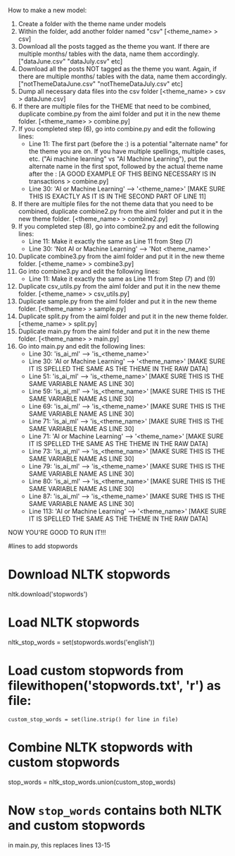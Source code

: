 How to make a new model:

1. Create a folder with the theme name under models
2. Within the folder, add another folder named "csv" [<theme_name> > csv]
3. Download all the posts tagged as the theme you want. If there are multiple months/ tables with the data, name them accordingly. ["dataJune.csv" "dataJuly.csv" etc]
4. Download all the posts NOT tagged as the theme you want. Again, if there are multiple months/ tables with the data, name them accordingly. ["notThemeDataJune.csv" "notThemeDataJuly.csv" etc]
5. Dump all necessary data files into the csv folder [<theme_name> > csv > dataJune.csv]
6. If there are multiple files for the THEME that need to be combined, duplicate combine.py from the aiml folder and put it in the new theme folder. [<theme_name> > combine.py]
7. If you completed step (6), go into combine.py and edit the following lines:
    - Line 11: The first part (before the :) is a potential "alternate name" for the theme you are on. If you have multiple spellings, multiple cases, etc. ("Ai machine learning" vs "AI Machine Learning"), put the alternate name in the first spot, followed by the actual theme name after the : [A GOOD EXAMPLE OF THIS BEING NECESSARY IS IN transactions > combine.py]
    - Line 30: 'AI or Machine Learning' --> '<theme_name>' [MAKE SURE THIS IS EXACTLY AS IT IS IN THE SECOND PART OF LINE 11]
8. If there are multiple files for the not theme data that you need to be combined, duplicate combine2.py from the aiml folder and put it in the new theme folder. [<theme_name> > combine2.py]
9. If you completed step (8), go into combine2.py and edit the following lines:
    - Line 11: Make it exactly the same as Line 11 from Step (7)
    - Line 30: 'Not AI or Machine Learning' --> 'Not <theme_name>'
10. Duplicate combine3.py from the aiml folder and put it in the new theme folder. [<theme_name> > combine3.py]
11. Go into combine3.py and edit the following lines:
    - Line 11: Make it exactly the same as Line 11 from Step (7) and (9)
12. Duplicate csv_utils.py from the aiml folder and put it in the new theme folder. [<theme_name> > csv_utils.py]
13. Duplicate sample.py from the aiml folder and put it in the new theme folder. [<theme_name> > sample.py]
14. Duplicate split.py from the aiml folder and put it in the new theme folder. [<theme_name> > split.py]
15. Duplicate main.py from the aiml folder and put it in the new theme folder. [<theme_name> > main.py]
16. Go into main.py and edit the following lines: 
    - Line 30: 'is_ai_ml' --> 'is_<theme_name>'
    - Line 30: 'AI or Machine Learning' --> '<theme_name>' [MAKE SURE IT IS SPELLED THE SAME AS THE THEME IN THE RAW DATA]
    - Line 51: 'is_ai_ml' --> 'is_<theme_name>' [MAKE SURE THIS IS THE SAME VARIABLE NAME AS LINE 30]
    - Line 59: 'is_ai_ml' --> 'is_<theme_name>' [MAKE SURE THIS IS THE SAME VARIABLE NAME AS LINE 30]
    - Line 69: 'is_ai_ml' --> 'is_<theme_name>' [MAKE SURE THIS IS THE SAME VARIABLE NAME AS LINE 30]
    - Line 71: 'is_ai_ml' --> 'is_<theme_name>' [MAKE SURE THIS IS THE SAME VARIABLE NAME AS LINE 30]
    - Line 71: 'AI or Machine Learning' --> '<theme_name>' [MAKE SURE IT IS SPELLED THE SAME AS THE THEME IN THE RAW DATA]
    - Line 73: 'is_ai_ml' --> 'is_<theme_name>' [MAKE SURE THIS IS THE SAME VARIABLE NAME AS LINE 30]
    - Line 79: 'is_ai_ml' --> 'is_<theme_name>' [MAKE SURE THIS IS THE SAME VARIABLE NAME AS LINE 30]
    - Line 80: 'is_ai_ml' --> 'is_<theme_name>' [MAKE SURE THIS IS THE SAME VARIABLE NAME AS LINE 30]
    - Line 87: 'is_ai_ml' --> 'is_<theme_name>' [MAKE SURE THIS IS THE SAME VARIABLE NAME AS LINE 30]
    - Line 113: 'AI or Machine Learning' --> '<theme_name>' [MAKE SURE IT IS SPELLED THE SAME AS THE THEME IN THE RAW DATA]

NOW YOU'RE GOOD TO RUN IT!!! 


#lines to add stopwords
# Download NLTK stopwords

nltk.download('stopwords')
 
# Load NLTK stopwords

nltk_stop_words = set(stopwords.words('english'))
 
# Load custom stopwords from filewithopen('stopwords.txt', 'r') as file:

    custom_stop_words = set(line.strip() for line in file)
 
# Combine NLTK stopwords with custom stopwords

stop_words = nltk_stop_words.union(custom_stop_words)
 
# Now `stop_words` contains both NLTK and custom stopwords
 
in main.py, this replaces lines 13-15
 

